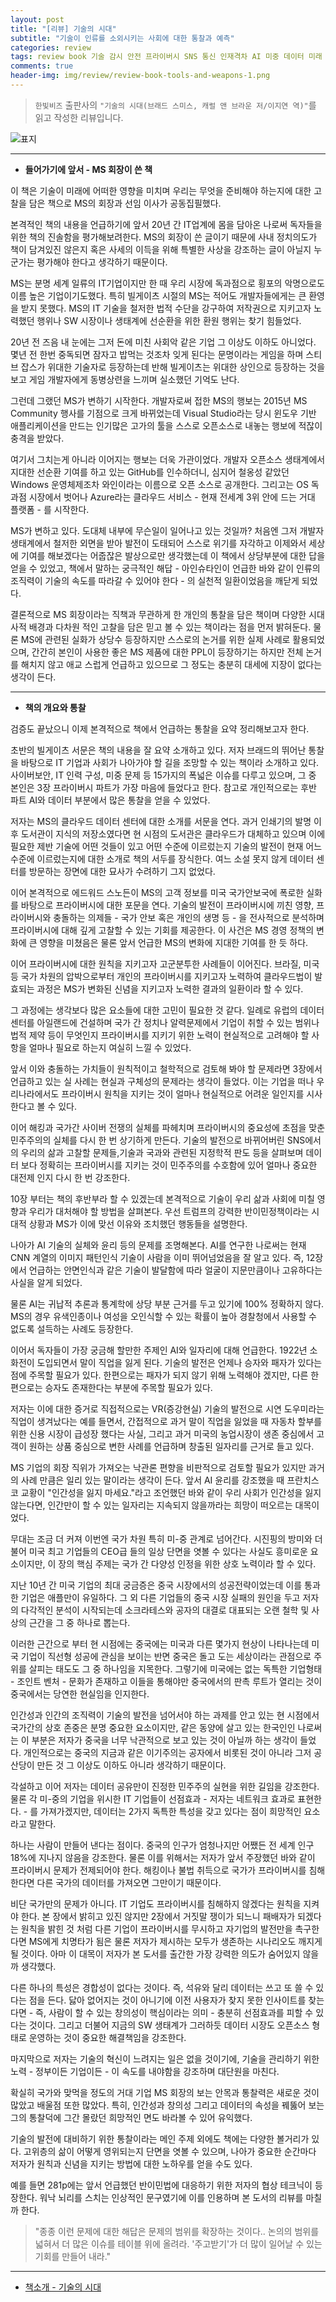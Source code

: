 ```yaml
---  
layout: post  
title: "[리뷰] 기술의 시대"  
subtitle: "기술이 인류를 소외시키는 사회에 대한 통찰과 예측"  
categories: review  
tags: review book 기술 감시 안전 프라이버시 SNS 통신 인재격차 AI 미중 데이터 미래    
comments: true  
header-img: img/review/review-book-tools-and-weapons-1.png
---  
```

  
> `한빛비즈` 출판사의 `"기술의 시대(브래드 스미스, 캐럴 앤 브라운 저/이지연 역)"`를 읽고 작성한 리뷰입니다.  

![표지](https://theorydb.github.io/assets/img/review/review-book-tools-and-weapons-1.png)  

---

* __들어가기에 앞서 - MS 회장이 쓴 책__  

이 책은 기술이 미래에 어떠한 영향을 미치며 우리는 무엇을 준비해야 하는지에 대한 고찰을 담은 책으로 MS의 회장과 선임 이사가 공동집필했다. 

본격적인 책의 내용을 언급하기에 앞서 20년 간 IT업계에 몸을 담아온 나로써 독자들을 위한 책의 진솔함을 평가해보려한다. MS의 회장이 쓴 글이기 때문에 사내 정치의도가 책이 담겨있진 않은지 혹은 사세의 이득을 위해 특별한 사상을 강조하는 글이 아닐지 누군가는 평가해야 한다고 생각하기 때문이다.

MS는 분명 세계 일류의 IT기업이지만 한 때 우리 시장에 독과점으로 횡포의 악명으로도 이름 높은 기업이기도했다. 특히 빌게이츠 시절의 MS는 적어도 개발자들에게는 큰 환영을 받지 못했다. MS의 IT 기술을 철저한 법적 수단을 강구하여 저작권으로 지키고자 노력했던 행위나 SW 시장이나 생태계에 선순환을 위한 환원 행위는 찾기 힘들었다.

20년 전 즈음 내 눈에는 그저 돈에 미친 사회악 같은 기업 그 이상도 이하도 아니었다. 몇년 전 한번 중독되면 잠자고 밥먹는 것조차 잊게 된다는 문명이라는 게임을 하며 스티브 잡스가 위대한 기술자로 등장하는데 반해 빌게이츠는 위대한 상인으로 등장하는 것을 보고 게임 개발자에게 동병상련을 느끼며 실소했던 기억도 난다. 

그런데 그랬던 MS가 변하기 시작한다. 개발자로써 접한 MS의 행보는 2015년 MS Community 행사를 기점으로 크게 바뀌었는데 Visual Studio라는 당시 윈도우 기반 애플리케이션을 만드는 인기많은 고가의 툴을 스스로 오픈소스로 내놓는 행보에 적잖이 충격을 받았다. 

여기서 그치는게 아니라 이어지는 행보는 더욱 가관이었다. 개발자 오픈소스 생태계에서 지대한 선순환 기여를 하고 있는 GitHub를 인수하더니, 심지어 철옹성 같았던 Windows 운영체제조차 와인이라는 이름으로 오픈 소스로 공개한다. 그리고는 OS 독과점 시장에서 벗어나 Azure라는 클라우드 서비스 - 현재 전세계 3위 안에 드는 거대 플랫폼 - 를 시작한다.

MS가 변하고 있다. 도대체 내부에 무슨일이 일어나고 있는 것일까? 처음엔 그저 개발자 생태계에서 철저한 외면을 받아 발전이 도태되어 스스로 위기를 자각하고 이제와서 세상에 기여를 해보겠다는 어줍잖은 발상으로만 생각했는데 이 책에서 상당부분에 대한 답을 얻을 수 있었고, 책에서 말하는 궁극적인 해답 - 아인슈타인이 언급한 바와 같이 인류의 조직력이 기술의 속도를 따라갈 수 있어야 한다 - 의 실천적 일환이었음을 깨닫게 되었다. 

결론적으로 MS 회장이라는 직책과 무관하게 한 개인의 통찰을 담은 책이며 다양한 시대사적 배경과 다차원 적인 고찰을 담은 믿고 볼 수 있는 책이라는 점을 먼저 밝혀둔다. 물론 MS에 관련된 실화가 상당수 등장하지만 스스로의 논거를 위한 실제 사례로 활용되었으며, 간간히 본인이 사용한 좋은 MS 제품에 대한 PPL이 등장하기는 하지만 전체 논거를 해치지 않고 애교 스럽게 언급하고 있으므로 그 정도는 충분히 대세에 지장이 없다는 생각이 든다.

---

* __책의 개요와 통찰__  

검증도 끝났으니 이제 본격적으로 책에서 언급하는 통찰을 요약 정리해보고자 한다. 

초반의 빌게이츠 서문은 책의 내용을 잘 요약 소개하고 있다. 저자 브래드의 뛰어난 통찰을 바탕으로 IT 기업과 사회가 나아가야 할 길을 조망할 수 있는 책이라 소개하고 있다. 사이버보안, IT 인력 구성, 미중 문제 등 15가지의 폭넓은 이슈를 다루고 있으며, 그 중 본인은 3장 프라이버시 파트가 가장 마음에 들었다고 한다. 참고로 개인적으로는 후반 파트 AI와 데이터 부분에서 많은 통찰을 얻을 수 있었다. 

저자는 MS의 클라우드 데이터 센터에 대한 소개를 서문을 연다. 과거 인쇄기의 발명 이후 도서관이 지식의 저장소였다면 현 시점의 도서관은 클라우드가 대체하고 있으며 이에 필요한 제반 기술에 어떤 것들이 있고 어떤 수준에 이르렀는지 기술의 발전이 현재 어느 수준에 이르렀는지에 대한 소개로 책의 서두를 장식한다. 여느 소설 못지 않게 데이터 센터를 방문하는 장면에 대한 묘사가 수려하기 그지 없었다.

이어 본격적으로 에드워드 스노든이 MS의 고객 정보를 미국 국가안보국에 폭로한 실화를 바탕으로 프라이버시에 대한 포문을 연다. 기술의 발전이 프라이버시에 끼친 영향, 프라이버시와 충돌하는 의제들 - 국가 안보 혹은 개인의 생명 등 - 을 전사적으로 분석하며 프라이버시에 대해 깊게 고찰할 수 있는 기회를 제공한다. 이 사건은 MS 경영 정책의 변화에 큰 영향을 미쳤음은 물론 앞서 언급한 MS의 변화에 지대한 기여를 한 듯 하다. 

이어 프라이버시에 대한 원칙을 지키고자 고군분투한 사례들이 이어진다. 브라질, 미국 등 국가 차원의 압박으로부터 개인의 프라이버시를 지키고자 노력하여 클라우드법이 발효되는 과정은 MS가 변화된 신념을 지키고자 노력한 결과의 일환이라 할 수 있다. 

그 과정에는 생각보다 많은 요소들에 대한 고민이 필요한 것 같다. 일례로 유럽의 데이터 센터를 아일랜드에 건설하며 국가 간 정치나 알력문제에서 기업이 취할 수 있는 범위나 법적 제약 등이 무엇인지 프라이버시를 지키기 위한 노력이 현실적으로 고려해야 할 사항을 얼마나 필요로 하는지 여실히 느낄 수 있었다. 

앞서 이와 충돌하는 가치들이 원칙적이고 철학적으로 검토해 봐야 할 문제라면 3장에서 언급하고 있는 실 사례는 현실과 구체성의 문제라는 생각이 들었다. 이는 기업을 떠나 우리나라에서도 프라이버시 원칙을 지키는 것이 얼마나 현실적으로 어려운 일인지를 시사한다고 볼 수 있다.

이어 해킹과 국가간 사이버 전쟁의 실체를 파헤치며 프라이버시의 중요성에 초점을 맞춘 민주주의의 실체를 다시 한 번 상기하게 만든다. 기술의 발전으로 바뀌어버린 SNS에서의 우리의 삶과 고찰할 문제들,기술과 국과와 관련된 지정학적 판도 등을 살펴보며 데이터 보다 정확히는 프라이버시를 지키는 것이 민주주의를 수호함에 있어 얼마나 중요한 대전제 인지 다시 한 번 강조한다.

10장 부터는 책의 후반부라 할 수 있겠는데 본격적으로 기술이 우리 삶과 사회에 미칠 영향과 우리가 대처해야 할 방법을 살펴본다. 우선 트럼프의 강력한 반이민정책이라는 시대적 상황과 MS가 이에 맞선 이유와 조치했던 행동들을 설명한다. 

나아가 AI 기술의 실체와 윤리 등의 문제를 조명해본다. AI를 연구한 나로써는 현재 CNN 계열의 이미지 패턴인식 기술이 사람을 이미 뛰어넘었음을 잘 알고 있다. 즉, 12장에서 언급하는 안면인식과 같은 기술이 발달함에 따라 얼굴이 지문만큼이나 고유하다는 사실을 알게 되었다. 

물론 AI는 귀납적 추론과 통계학에 상당 부분 근거를 두고 있기에 100% 정확하지 않다. MS의 경우 유색인종이나 여성을 오인식할 수 있는 확률이 높아 경찰청에서 사용할 수 없도록 설득하는 사례도 등장한다. 

이어서 독자들이 가장 궁금해 할만한 주제인 AI와 일자리에 대해 언급한다. 1922년 소화전이 도입되면서 말이 직업을 잃게 된다. 기술의 발전은 언제나 승자와 패자가 있다는 점에 주목할 필요가 있다. 한편으로는 패자가 되지 않기 위해 노력해야 겠지만, 다른 한편으로는 승자도 존재한다는 부분에 주목할 필요가 있다.

저자는 이에 대한 증거로 직접적으로는 VR(증강현실) 기술의 발전으로 시연 도우미라는 직업이 생겨났다는 예를 들면서, 간접적으로 과거 말이 직업을 잃었을 때 자동차 할부를 위한 신용 시장이 급성장 했다는 사실, 그리고 과거 미국의 농업시장이 생존 중심에서 고객이 원하는 상품 중심으로 변한 사례를 언급하며 창출된 일자리를 근거로 들고 있다. 

MS 기업의 회장 직위가 가져오는 낙관론 편향을 비판적으로 검토할 필요가 있지만 과거의 사례 만큼은 일리 있는 말이라는 생각이 든다. 앞서 AI 윤리를 강조했을 때 프란치스코 교황이 "인간성을 잃지 마세요."라고 조언했던 바와 같이 우리 사회가 인간성을 잃지 않는다면, 인간만이 할 수 있는 일자리는 지속되지 않을까라는 희망이 떠오르는 대목이었다.

무대는 조금 더 커져 이번엔 국가 차원 특히 미-중 관계로 넘어간다. 시진핑의 방미와 더불어 미국 최고 기업들의 CEO급 들의 일상 단면을 엿볼 수 있다는 사실도 흥미로운 요소이지만, 이 장의 핵심 주제는 국가 간 다양성 인정을 위한 상호 노력이라 할 수 있다. 

지난 10년 간 미국 기업의 최대 궁금증은 중국 시장에서의 성공전략이었는데 이를 통과한 기업은 애플만이 유일하다. 그 외 다른 기업들의 중국 시장 실패의 원인을 두고 저자의 다각적인 분석이 시작되는데 소크라테스와 공자의 대결로 대표되는 오랜 철학 및 사상의 근간을 그 중 하나로 뽑는다.

이러한 근간으로 부터 현 시점에는 중국에는 미국과 다른 몇가지 현상이 나타나는데 미국 기업이 직선형 성공에 관심을 보이는 반면 중국은 돌고 도는 세상이라는 관점으로 주위를 살피는 태도도 그 중 하나임을 지목한다. 그렇기에 미국에는 없는 독특한 기업형태 - 조인트 벤처 - 문화가 존재하고 이들을 통해야만 중국에서의 판촉 루트가 열리는 것이 중국에서는 당연한 현실임을 인지한다. 

인간성과 인간의 조직력이 기술의 발전을 넘어서야 하는 과제를 안고 있는 현 시점에서 국가간의 상호 존중은 분명 중요한 요소이지만, 같은 동양에 살고 있는 한국인인 나로써는 이 부분은 저자가 중국을 너무 낙관적으로 보고 있는 것이 아닐까 하는 생각이 들었다. 개인적으로는 중국의 지금과 같은 이기주의는 공자에서 비롯된 것이 아니라 그저 공산당이 만든 것 그 이상도 이하도 아니라 생각하기 때문이다. 

각설하고 이어 저자는 데이터 공유만이 진정한 민주주의 실현을 위한 길임을 강조한다. 물론 각 미-중의 기업을 위시한 IT 기업들이 선점효과 - 저자는 네트워크 효과로 표현한다. - 를 가져가겠지만, 데이터는 2가지 독특한 특성을 갖고 있다는 점이 희망적인 요소라고 말한다. 

하나는 사람이 만들어 낸다는 점이다. 중국의 인구가 엄청나지만 어쨌든 전 세계 인구 18%에 지나지 않음을 강조한다. 물론 이를 위해서는 저자가 앞서 주장했던 바와 같이 프라이버시 문제가 전제되어야 한다. 해킹이나 불법 취득으로 국가가 프라이버시를 침해한다면 다른 국가의 데이터를 가져오면 그만이기 때문이다. 

비단 국가만의 문제가 아니다. IT 기업도 프라이버시를 침해하지 않겠다는 원칙을 지켜야 한다. 본 장에서 밝히고 있진 않지만 2장에서 거짓말 쟁이가 되느니 패배자가 되겠다는 원칙을 밝힌 것 처럼 다른 기업이 프라이버시를 무시하고 자기업의 발전만을 촉구한다면 MS에게 치명타가 됨은 물론 저자가 제시하는 모두가 생존하는 시나리오도 깨지게 될 것이다. 아마 이 대목이 저자가 본 도서를 출간한 가장 강력한 의도가 숨어있지 않을까 생각했다.

다른 하나의 특성은 경합성이 없다는 것이다. 즉, 석유와 달리 데이터는 쓰고 또 쓸 수 있다는 점을 든다. 닳아 없어지는 것이 아니기에 이전 사용자가 찾지 못한 인사이트를 찾는다면 - 즉, 사람이 할 수 있는 창의성이 핵심이라는 의미 - 충분히 선점효과를 피할 수 있다는 것이다. 그리고 더불어 지금의 SW 생태계가 그러하듯 데이터 시장도 오픈소스 형태로 운영하는 것이 중요한 해결책임을 강조한다. 

마지막으로 저자는 기술의 혁신이 느려지는 일은 없을 것이기에, 기술을 관리하기 위한 노력 - 정부이든 기업이든 - 이 속도를 내야함을 강조하며 대단원을 마친다.

확실히 국가와 맞먹을 정도의 거대 기업 MS 회장의 보는 안목과 통찰력은 새로운 것이 많았고 배울점 또한 많았다. 특히, 인간성과 창의성 그리고 데이터의 속성을 꿰뚫어 보는 그의 통찰덕에 그간 몰랐던 희망적인 면도 바라볼 수 있어 유익했다.

기술의 발전에 대비하기 위한 통찰이라는 메인 주제 외에도 책에는 다양한 볼거리가 있다. 고위층의 삶이 어떻게 영위되는지 단면을 엿볼 수 있으며, 나아가 중요한 순간마다 저자가 원칙과 신념을 지키는 방법에 대한 노하우를 얻을 수도 있다. 

예를 들면 281p에는 앞서 언급했던 반이민법에 대응하기 위한 저자의 협상 테크닉이 등장한다. 워낙 뇌리를 스치는 인상적인 문구였기에 이를 인용하며 본 도서의 리뷰를 마칠까 한다.

> "종종 이런 문제에 대한 해답은 문제의 범위를 확장하는 것이다.. 논의의 범위를 넓혀서 더 많은 이슈를 테이블 위에 올려라. '주고받기'가 더 많이 일어날 수 있는 기회를 만들어 내라."

---

* [책소개 - 기술의 시대](http://www.yes24.com/Product/Goods/97933377)

